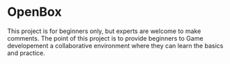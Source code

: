 # OpenBox
This project is for beginners only, but experts are welcome to make comments. The point of this project is to provide beginners to Game developement a collaborative environment where they can learn the basics and practice.
